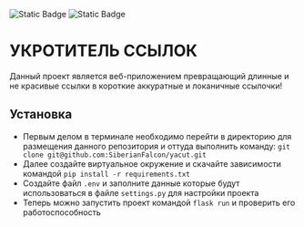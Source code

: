 ![Static Badge](https://img.shields.io/badge/Python-gray) ![Static Badge](https://img.shields.io/badge/Flask-red?style=flat)

# УКРОТИТЕЛЬ ССЫЛОК

Данный проект является веб-приложением превращающий длинные и не красивые ссылки в короткие аккуратные и локаничные ссылочки! 

## Установка

* Первым делом в терминале необходимо перейти в директорию для размещения данного репозитория и оттуда выполнить команду: ```git clone git@github.com:SiberianFalcon/yacut.git```
* Далее создайте виртуальное окружение и скачайте зависимости командой ```pip install -r requirements.txt```
* Создайте файл ```.env``` и заполните данные которые будут использоваться в файле ```settings.py``` для настройки проекта
* Теперь можно запустить проект командой ```flask run``` и проверить его работоспособность
